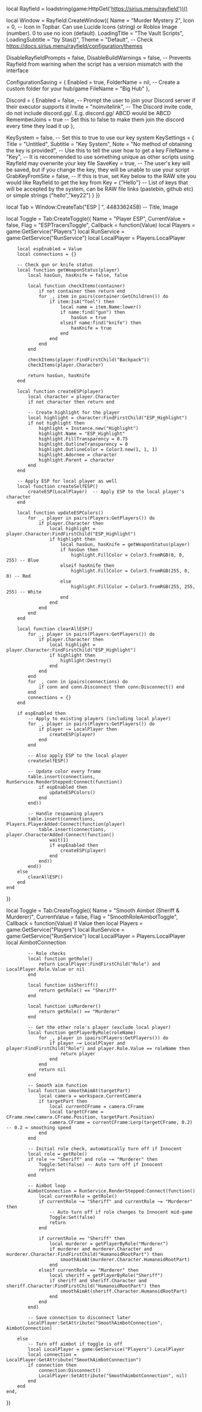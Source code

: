 local Rayfield = loadstring(game:HttpGet('https://sirius.menu/rayfield'))()

local Window = Rayfield:CreateWindow({
   Name = "Murder Mystery 2",
   Icon = 0, -- Icon in Topbar. Can use Lucide Icons (string) or Roblox Image (number). 0 to use no icon (default).
   LoadingTitle = "The Vault Scripts",
   LoadingSubtitle = "by Stas()",
   Theme = "Default", -- Check https://docs.sirius.menu/rayfield/configuration/themes

   DisableRayfieldPrompts = false,
   DisableBuildWarnings = false, -- Prevents Rayfield from warning when the script has a version mismatch with the interface

   ConfigurationSaving = {
      Enabled = true,
      FolderName = nil, -- Create a custom folder for your hub/game
      FileName = "Big Hub"
   },

   Discord = {
      Enabled = false, -- Prompt the user to join your Discord server if their executor supports it
      Invite = "noinvitelink", -- The Discord invite code, do not include discord.gg/. E.g. discord.gg/ ABCD would be ABCD
      RememberJoins = true -- Set this to false to make them join the discord every time they load it up
   },

   KeySystem = false, -- Set this to true to use our key system
   KeySettings = {
      Title = "Untitled",
      Subtitle = "Key System",
      Note = "No method of obtaining the key is provided", -- Use this to tell the user how to get a key
      FileName = "Key", -- It is recommended to use something unique as other scripts using Rayfield may overwrite your key file
      SaveKey = true, -- The user's key will be saved, but if you change the key, they will be unable to use your script
      GrabKeyFromSite = false, -- If this is true, set Key below to the RAW site you would like Rayfield to get the key from
      Key = {"Hello"} -- List of keys that will be accepted by the system, can be RAW file links (pastebin, github etc) or simple strings ("hello","key22")
   }
})

local Tab = Window:CreateTab("ESP | ", 4483362458) -- Title, Image

local Toggle = Tab:CreateToggle({
    Name = "Player ESP",
    CurrentValue = false,
    Flag = "ESPTracersToggle",
    Callback = function(Value)
        local Players = game:GetService("Players")
        local RunService = game:GetService("RunService")
        local LocalPlayer = Players.LocalPlayer

        local espEnabled = Value
        local connections = {}

        -- Check gun or knife status
        local function getWeaponStatus(player)
            local hasGun, hasKnife = false, false

            local function checkItems(container)
                if not container then return end
                for _, item in pairs(container:GetChildren()) do
                    if item:IsA("Tool") then
                        local name = item.Name:lower()
                        if name:find("gun") then
                            hasGun = true
                        elseif name:find("knife") then
                            hasKnife = true
                        end
                    end
                end
            end

            checkItems(player:FindFirstChild("Backpack"))
            checkItems(player.Character)

            return hasGun, hasKnife
        end

        local function createESP(player)
            local character = player.Character
            if not character then return end

            -- Create highlight for the player
            local highlight = character:FindFirstChild("ESP_Highlight")
            if not highlight then
                highlight = Instance.new("Highlight")
                highlight.Name = "ESP_Highlight"
                highlight.FillTransparency = 0.75
                highlight.OutlineTransparency = 0
                highlight.OutlineColor = Color3.new(1, 1, 1)
                highlight.Adornee = character
                highlight.Parent = character
            end
        end

        -- Apply ESP for local player as well
        local function createSelfESP()
            createESP(LocalPlayer)  -- Apply ESP to the local player's character
        end

        local function updateESPColors()
            for _, player in pairs(Players:GetPlayers()) do
                if player.Character then
                    local highlight = player.Character:FindFirstChild("ESP_Highlight")
                    if highlight then
                        local hasGun, hasKnife = getWeaponStatus(player)
                        if hasGun then
                            highlight.FillColor = Color3.fromRGB(0, 0, 255) -- Blue
                        elseif hasKnife then
                            highlight.FillColor = Color3.fromRGB(255, 0, 0) -- Red
                        else
                            highlight.FillColor = Color3.fromRGB(255, 255, 255) -- White
                        end
                    end
                end
            end
        end

        local function clearAllESP()
            for _, player in pairs(Players:GetPlayers()) do
                if player.Character then
                    local highlight = player.Character:FindFirstChild("ESP_Highlight")
                    if highlight then
                        highlight:Destroy()
                    end
                end
            end
            for _, conn in ipairs(connections) do
                if conn and conn.Disconnect then conn:Disconnect() end
            end
            connections = {}
        end

        if espEnabled then
            -- Apply to existing players (including local player)
            for _, player in pairs(Players:GetPlayers()) do
                if player ~= LocalPlayer then
                    createESP(player)
                end
            end

            -- Also apply ESP to the local player
            createSelfESP()

            -- Update color every frame
            table.insert(connections, RunService.RenderStepped:Connect(function()
                if espEnabled then
                    updateESPColors()
                end
            end))

            -- Handle respawning players
            table.insert(connections, Players.PlayerAdded:Connect(function(player)
                table.insert(connections, player.CharacterAdded:Connect(function()
                    wait(1)
                    if espEnabled then
                        createESP(player)
                    end
                end))
            end))
        else
            clearAllESP()
        end
    end
})


local Toggle = Tab:CreateToggle({
    Name = "Smooth Aimbot (Sheriff & Murderer)",
    CurrentValue = false,
    Flag = "SmoothRoleAimbotToggle",
    Callback = function(Value)
        if Value then
            local Players = game:GetService("Players")
            local RunService = game:GetService("RunService")
            local LocalPlayer = Players.LocalPlayer
            local AimbotConnection

            -- Role checks
            local function getRole()
                return LocalPlayer:FindFirstChild("Role") and LocalPlayer.Role.Value or nil
            end

            local function isSheriff()
                return getRole() == "Sheriff"
            end

            local function isMurderer()
                return getRole() == "Murderer"
            end

            -- Get the other role's player (exclude local player)
            local function getPlayerByRole(roleName)
                for _, player in ipairs(Players:GetPlayers()) do
                    if player ~= LocalPlayer and player:FindFirstChild("Role") and player.Role.Value == roleName then
                        return player
                    end
                end
                return nil
            end

            -- Smooth aim function
            local function smoothAimAt(targetPart)
                local camera = workspace.CurrentCamera
                if targetPart then
                    local currentCFrame = camera.CFrame
                    local targetCFrame = CFrame.new(camera.CFrame.Position, targetPart.Position)
                    camera.CFrame = currentCFrame:Lerp(targetCFrame, 0.2) -- 0.2 = smoothing speed
                end
            end

            -- Initial role check, automatically turn off if Innocent
            local role = getRole()
            if role ~= "Sheriff" and role ~= "Murderer" then
                Toggle:Set(false) -- Auto turn off if Innocent
                return
            end

            -- Aimbot loop
            AimbotConnection = RunService.RenderStepped:Connect(function()
                local currentRole = getRole()
                if currentRole ~= "Sheriff" and currentRole ~= "Murderer" then
                    -- Auto turn off if role changes to Innocent mid-game
                    Toggle:Set(false)
                    return
                end

                if currentRole == "Sheriff" then
                    local murderer = getPlayerByRole("Murderer")
                    if murderer and murderer.Character and murderer.Character:FindFirstChild("HumanoidRootPart") then
                        smoothAimAt(murderer.Character.HumanoidRootPart)
                    end
                elseif currentRole == "Murderer" then
                    local sheriff = getPlayerByRole("Sheriff")
                    if sheriff and sheriff.Character and sheriff.Character:FindFirstChild("HumanoidRootPart") then
                        smoothAimAt(sheriff.Character.HumanoidRootPart)
                    end
                end
            end)

            -- Save connection to disconnect later
            LocalPlayer:SetAttribute("SmoothAimbotConnection", AimbotConnection)

        else
            -- Turn off aimbot if toggle is off
            local LocalPlayer = game:GetService("Players").LocalPlayer
            local connection = LocalPlayer:GetAttribute("SmoothAimbotConnection")
            if connection then
                connection:Disconnect()
                LocalPlayer:SetAttribute("SmoothAimbotConnection", nil)
            end
        end
    end,
})
